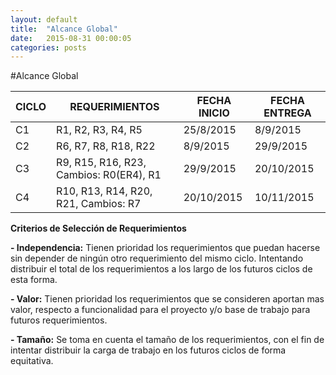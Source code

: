 ```yaml
---
layout: default
title:  "Alcance Global"
date:   2015-08-31 00:00:05
categories: posts
---
```


#Alcance Global

|**CICLO**|**REQUERIMIENTOS**|**FECHA INICIO**|**FECHA ENTREGA**|
|-----|--------------|------------|------------|
|C1|R1, R2, R3, R4, R5|25/8/2015|8/9/2015|
|C2|R6, R7, R8, R18, R22|8/9/2015|29/9/2015|
|C3|R9, R15, R16, R23, Cambios: R0(ER4), R1|29/9/2015|20/10/2015|
|C4|R10, R13, R14, R20, R21, Cambios: R7|20/10/2015|10/11/2015|



**Criterios de Selección de Requerimientos**

**- Independencia:** Tienen prioridad los requerimientos que puedan hacerse sin depender de ningún otro requerimiento del mismo ciclo. Intentando distribuir el total de los requerimientos a los largo de los futuros ciclos de esta forma.

**- Valor:** Tienen prioridad los requerimientos que se consideren aportan mas valor, respecto a funcionalidad para el proyecto y/o base de trabajo para futuros requerimientos.

**- Tamaño:** Se toma en cuenta el tamaño de los requerimientos, con el fin de intentar distribuir la carga de trabajo en los futuros ciclos de forma equitativa.
